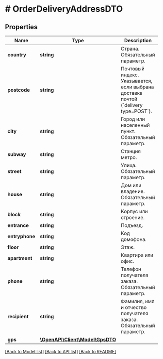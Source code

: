 # # OrderDeliveryAddressDTO

## Properties

Name | Type | Description | Notes
------------ | ------------- | ------------- | -------------
**country** | **string** | Страна.  Обязательный параметр. | [optional]
**postcode** | **string** | Почтовый индекс.  Указывается, если выбрана доставка почтой (&#x60;delivery type&#x3D;POST&#x60;). | [optional]
**city** | **string** | Город или населенный пункт.  Обязательный параметр. | [optional]
**subway** | **string** | Станция метро. | [optional]
**street** | **string** | Улица.  Обязательный параметр. | [optional]
**house** | **string** | Дом или владение.  Обязательный параметр. | [optional]
**block** | **string** | Корпус или строение. | [optional]
**entrance** | **string** | Подъезд. | [optional]
**entryphone** | **string** | Код домофона. | [optional]
**floor** | **string** | Этаж. | [optional]
**apartment** | **string** | Квартира или офис. | [optional]
**phone** | **string** | Телефон получателя заказа.  Обязательный параметр. | [optional]
**recipient** | **string** | Фамилия, имя и отчество получателя заказа.  Обязательный параметр. | [optional]
**gps** | [**\OpenAPI\Client\Model\GpsDTO**](GpsDTO.md) |  | [optional]

[[Back to Model list]](../../README.md#models) [[Back to API list]](../../README.md#endpoints) [[Back to README]](../../README.md)
